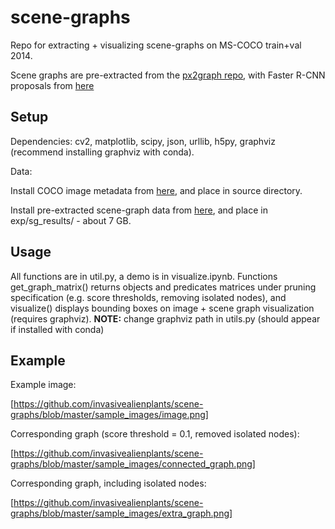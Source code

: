 # scene-graphs

Repo for extracting + visualizing scene-graphs on MS-COCO train+val 2014.

Scene graphs are pre-extracted from the [px2graph repo](https://github.com/princeton-vl/px2graph), with Faster R-CNN proposals from [here](https://www.mpi-inf.mpg.de/departments/computer-vision-and-multimodal-computing/research/object-recognition-and-scene-understanding/how-good-are-detection-proposals-really/)

## Setup

Dependencies: cv2, matplotlib, scipy, json, urllib, h5py, graphviz (recommend installing graphviz with conda).

Data:

Install COCO image metadata from [here](), and place in source directory.

Install pre-extracted scene-graph data from [here](), and place in exp/sg_results/ - about 7 GB.

## Usage

All functions are in util.py, a demo is in visualize.ipynb. Functions get_graph_matrix() returns objects and predicates matrices under pruning specification (e.g. score thresholds, removing isolated nodes), and visualize() displays bounding boxes on image + scene graph visualization (requires graphviz). **NOTE:** change graphviz path in utils.py (should appear if installed with conda)

## Example

Example image:

[https://github.com/invasivealienplants/scene-graphs/blob/master/sample_images/image.png]

Corresponding graph (score threshold = 0.1, removed isolated nodes):

[https://github.com/invasivealienplants/scene-graphs/blob/master/sample_images/connected_graph.png]

Corresponding graph, including isolated nodes:

[https://github.com/invasivealienplants/scene-graphs/blob/master/sample_images/extra_graph.png]
